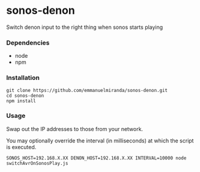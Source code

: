# sonos-denon
Switch denon input to the right thing when sonos starts playing

### Dependencies

* node
* npm

### Installation

``` 
git clone https://github.com/emmanuelmiranda/sonos-denon.git
cd sonos-denon
npm install
```

### Usage

Swap out the IP addresses to those from your network.

You may optionally override the interval (in milliseconds) at which the script is executed.

```
SONOS_HOST=192.168.X.XX DENON_HOST=192.168.X.XX INTERVAL=10000 node switchAvrOnSonosPlay.js
```
